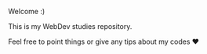 Welcome :)

This is my WebDev studies repository.

Feel free to point things or give any tips about my codes ♥
